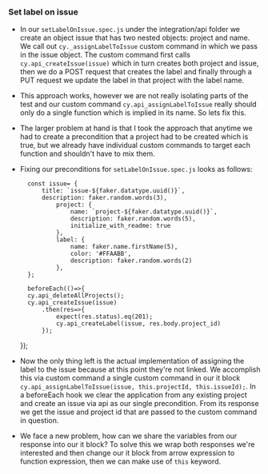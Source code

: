 ### Set label on issue
-  In our `setLabelOnIssue.spec.js` under the integration/api folder we create an object issue that has two nested objects: project and name.  We call out `cy._assignLabelToIssue` custom command in which we pass in the issue object.  The custom command first calls `cy.api_createIssue(issue)` which in turn creates both project and issue, then we do a POST request that creates the label and finally through a PUT request we update the label in that project with the label name.
- This approach works, however we are not really isolating parts of the test and our custom command `cy.api_assignLabelToIssue` really should only do a single function which is implied in its name.  So lets fix this.
- The larger problem at hand is that I took the approach that anytime we had to create a precondition that a project had to be created which is true, but we already have individual custom commands to target each function and shouldn't have to mix them.
- Fixing our preconditions for `setLabelOnIssue.spec.js` looks as follows:

        const issue= {
            title: `issue-${faker.datatype.uuid()}`,
            description: faker.random.words(3),
                project: {
                    name: `project-${faker.datatype.uuid()}`,
                    description: faker.random.words(5),
                    initialize_with_readme: true
                },
                label: {
                    name: faker.name.firstName(5),
                    color: '#FFAABB',
                    description: faker.random.words(2)
                },
        };

        beforeEach(()=>{
        cy.api_deleteAllProjects();
        cy.api_createIssue(issue)
            .then(res=>{
                expect(res.status).eq(201);
                cy.api_createLabel(issue, res.body.project_id)
            });
    });

- Now the only thing left is the actual implementation of assigning the label to the issue because at this point they're not linked.  We accomplish this via custom command a single custom command in our it block `cy.api_assignLabelToIssue(issue, this.projectId, this.issueId);`.  In a beforeEach hook we clear the application from any existing project and create an issue via api as our single precondition.  From its response we get the issue and project id that are passed to the custom command in question.
- We face a new problem, how can we share the variables from our response into our it block?  To solve this we wrap both responses we're interested and then change our it block from arrow expression to function expression, then we can make use of `this` keyword.
